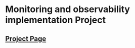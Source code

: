 # Monitoring and observability implementation Project

## [Project Page](https://roadmap.sh/projects/simple-monitoring-dashboard)

